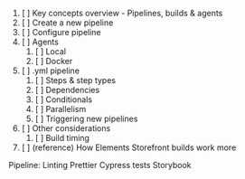 1. [ ] Key concepts overview - Pipelines, builds & agents
1. [ ] Create a new pipeline
1. [ ] Configure pipeline
1. [ ] Agents
   1. [ ] Local
   1. [ ] Docker
1. [ ] .yml pipeline
   1. [ ] Steps & step types
   1. [ ] Dependencies
   1. [ ] Conditionals
   1. [ ] Parallelism
   1. [ ] Triggering new pipelines
1. [ ] Other considerations
   1. [ ] Build timing
1. [ ] (reference) How Elements Storefront builds work more

Pipeline:
Linting
Prettier
Cypress tests
Storybook
<!-- Deploy -->
